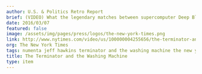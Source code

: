 ```yaml
---
author: U.S. & Politics Retro Report
brief: (VIDEO) What the legendary matches between supercomputer Deep Blue and chess grandmaster Garry Kasparov reveal about today’s artificial intelligence and machine learning fears.
date: 2016/03/07
featured: false
image: /assets/img/pages/press/logos/the-new-york-times.png
link: http://www.nytimes.com/video/us/100000004255656/the-terminator-and-the-washing-machine.html?action=click&gtype=vhs&version=vhs-heading&module=vhs&region=title-area
org: The New York Times
tags: numenta jeff hawkins terminator and the washing machine the new york times us politics retro report video supercomputer
title: The Terminator and the Washing Machine
type: item
---
```


